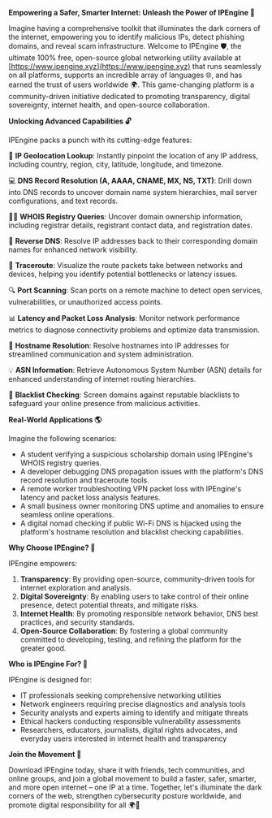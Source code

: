 **Empowering a Safer, Smarter Internet: Unleash the Power of IPEngine 🔐**

Imagine having a comprehensive toolkit that illuminates the dark corners of the internet, empowering you to identify malicious IPs, detect phishing domains, and reveal scam infrastructure. Welcome to IPEngine 🛡️, the ultimate 100% free, open-source global networking utility available at [https://www.ipengine.xyz](https://www.ipengine.xyz) that runs seamlessly on all platforms, supports an incredible array of languages 🌐, and has earned the trust of users worldwide 🌍. This game-changing platform is a community-driven initiative dedicated to promoting transparency, digital sovereignty, internet health, and open-source collaboration.

**Unlocking Advanced Capabilities 🔓**

IPEngine packs a punch with its cutting-edge features:

🔭 **IP Geolocation Lookup**: Instantly pinpoint the location of any IP address, including country, region, city, latitude, longitude, and timezone.

💻 **DNS Record Resolution (A, AAAA, CNAME, MX, NS, TXT)**: Drill down into DNS records to uncover domain name system hierarchies, mail server configurations, and text records.

🕵️‍♂️ **WHOIS Registry Queries**: Uncover domain ownership information, including registrar details, registrant contact data, and registration dates.

🔄 **Reverse DNS**: Resolve IP addresses back to their corresponding domain names for enhanced network visibility.

🚀 **Traceroute**: Visualize the route packets take between networks and devices, helping you identify potential bottlenecks or latency issues.

🔍 **Port Scanning**: Scan ports on a remote machine to detect open services, vulnerabilities, or unauthorized access points.

📊 **Latency and Packet Loss Analysis**: Monitor network performance metrics to diagnose connectivity problems and optimize data transmission.

🔎 **Hostname Resolution**: Resolve hostnames into IP addresses for streamlined communication and system administration.

💡 **ASN Information**: Retrieve Autonomous System Number (ASN) details for enhanced understanding of internet routing hierarchies.

🚨 **Blacklist Checking**: Screen domains against reputable blacklists to safeguard your online presence from malicious activities.

**Real-World Applications 🌎**

Imagine the following scenarios:

*   A student verifying a suspicious scholarship domain using IPEngine's WHOIS registry queries.
*   A developer debugging DNS propagation issues with the platform's DNS record resolution and traceroute tools.
*   A remote worker troubleshooting VPN packet loss with IPEngine's latency and packet loss analysis features.
*   A small business owner monitoring DNS uptime and anomalies to ensure seamless online operations.
*   A digital nomad checking if public Wi-Fi DNS is hijacked using the platform's hostname resolution and blacklist checking capabilities.

**Why Choose IPEngine? 🤝**

IPEngine empowers:

1.  **Transparency**: By providing open-source, community-driven tools for internet exploration and analysis.
2.  **Digital Sovereignty**: By enabling users to take control of their online presence, detect potential threats, and mitigate risks.
3.  **Internet Health**: By promoting responsible network behavior, DNS best practices, and security standards.
4.  **Open-Source Collaboration**: By fostering a global community committed to developing, testing, and refining the platform for the greater good.

**Who is IPEngine For? 🌟**

IPEngine is designed for:

*   IT professionals seeking comprehensive networking utilities
*   Network engineers requiring precise diagnostics and analysis tools
*   Security analysts and experts aiming to identify and mitigate threats
*   Ethical hackers conducting responsible vulnerability assessments
*   Researchers, educators, journalists, digital rights advocates, and everyday users interested in internet health and transparency

**Join the Movement 🚀**

Download IPEngine today, share it with friends, tech communities, and online groups, and join a global movement to build a faster, safer, smarter, and more open internet – one IP at a time. Together, let's illuminate the dark corners of the web, strengthen cybersecurity posture worldwide, and promote digital responsibility for all 🌍🔐